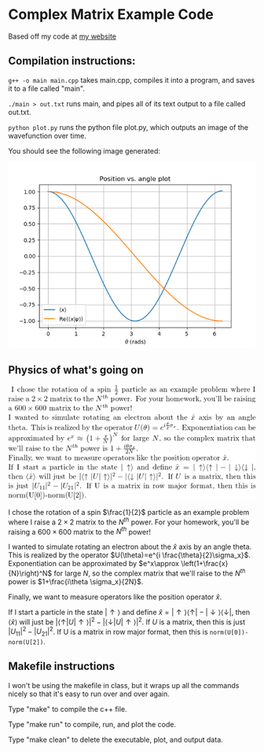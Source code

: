 Complex Matrix Example Code
===

Based off my code at [my website](http://dkmoore.physics.ucsd.edu/2018-04-16/Matrix/)

Compilation instructions: 
---

`g++ -o main main.cpp` takes main.cpp, compiles it into a program, and saves it to a file called "main".

`./main > out.txt` runs main, and pipes all of its text output to a file called out.txt.

`python plot.py` runs the python file plot.py, which outputs an image of the wavefunction over time.

You should see the following image generated:

![Rotating spin 1/2 particle plot](plot.png)

Physics of what's going on
---

![](latexcode.png)


I chose the rotation of a spin $\frac{1}{2}$ particle as an example problem where I raise a $2\times 2$ matrix to the $N^{th}$ power. For your homework,
you'll be raising a $600\times 600$ matrix to the $N^{th}$ power!

I wanted to simulate rotating an electron about the $\hat{x}$
axis by an angle theta. 
This is realized by the operator $U(\theta)=e^{i \frac{\theta}{2}\sigma_x}$. 
Exponentiation can be approximated by $e^x\approx \left(1+\frac{x}{N}\right)^N$ for large $N$, so the complex matrix that we'll raise to the $N^{th}$ power
is $1+\frac{i\theta \sigma_x}{2N}$.

Finally, we want to measure operators like the position operator $\hat{x}$. 

If I start a particle in the state $|\uparrow\rangle$ and define 
$\hat{x}=|\uparrow\rangle\langle\uparrow|-|\downarrow\rangle\langle\downarrow|$,
then $\langle \hat{x}\rangle$ will just be $|\langle \uparrow|U|\uparrow\rangle|^2-|\langle \downarrow|U|\uparrow\rangle|^2$. If $U$ is a matrix, then this is just
$|U_{11}|^2-|U_{21}|^2$. If U is a matrix in row major format, then this is `norm(U[0])-norm(U[2])`.

Makefile instructions
---

I won't be using the makefile in class, but it wraps up all the commands nicely so that it's easy to run over and over again.

Type "make" to compile the c++ file.

Type "make run" to compile, run, and plot the code.

Type "make clean" to delete the executable, plot, and output data.

